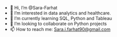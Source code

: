 - 👋 Hi, I’m @Sara-Farhat
- 👀 I’m interested in data analytics and healthcare.
- 🌱 I’m currently learning SQL, Python and Tableau
- 💞️ I’m looking to collaborate on Python projects
- 📫 How to reach me: Sara.i.farhat90@gmail.com

<!---
Sara-Farhat/Sara-Farhat is a ✨ special ✨ repository because its `README.md` (this file) appears on your GitHub profile.
You can click the Preview link to take a look at your changes.
--->
